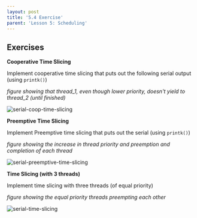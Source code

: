 ```yaml
---
layout: post
title: '5.4 Exercise'
parent: 'Lesson 5: Scheduling'
---
```


## Exercises
**Cooperative Time Slicing**

Implement cooperative time slicing that puts out the following serial output (using `printk()`)

*figure showing that thread_1, even though lower priority, doesn't yield to thread_2 (until finished)*

![serial-coop-time-slicing](/images/scheduling/serial-coop-time-slicing.png)


**Preemptive Time Slicing**

Implement Preemptive time slicing that puts out the serial (using `printk()`)

*figure showing the increase in thread priority and preemption and completion of each thread*

![serial-preemptive-time-slicing](/images/scheduling/serial-preemptive-time-slicing.png)

**Time Slicing (with 3 threads)**

Implement time slicing with three threads (of equal priority)

*figure showing the equal priority threads preempting each other*

![serial-time-slicing](/images/scheduling/serial-time-slicing.png)
